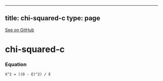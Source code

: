 
---
title: chi-squared-c
type: page
---

[See on GitHub](https://github.com/jakeroggenbuck/chi-squared-c/)

# chi-squared-c

### Equation
```
Χ^2 = ((O - E)^2) / E
```
